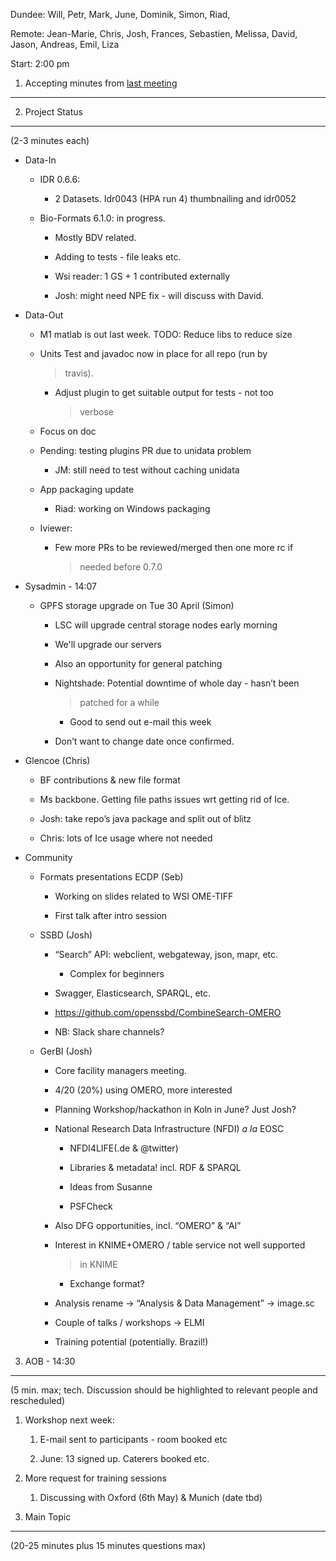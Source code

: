 Dundee: Will, Petr, Mark, June, Dominik, Simon, Riad,

Remote: Jean-Marie, Chris, Josh, Frances, Sebastien, Melissa, David,
Jason, Andreas, Emil, Liza

Start: 2:00 pm

1. Accepting minutes from [<u>last meeting</u>](https://drive.google.com/open?id=1TndXeC3wQSZVEaB5ZGpEAaPRl1QAufSI)
-------------------------------------------------------------------------------------------------------------------

2. Project Status
-----------------

(2-3 minutes each)

-   Data-In

    -   IDR 0.6.6:

        -   2 Datasets. Idr0043 (HPA run 4) thumbnailing and idr0052

    -   Bio-Formats 6.1.0: in progress.

        -   Mostly BDV related.

        -   Adding to tests - file leaks etc.

        -   Wsi reader: 1 GS + 1 contributed externally

        -   Josh: might need NPE fix - will discuss with David.

-   Data-Out

    -   M1 matlab is out last week. TODO: Reduce libs to reduce size

    -   Units Test and javadoc now in place for all repo (run by
        > travis).

        -   Adjust plugin to get suitable output for tests - not too
            > verbose

    -   Focus on doc

    -   Pending: testing plugins PR due to unidata problem

        -   JM: still need to test without caching unidata

    -   App packaging update

        -   Riad: working on Windows packaging

    -   Iviewer:

        -   Few more PRs to be reviewed/merged then one more rc if
            > needed before 0.7.0

-   Sysadmin - 14:07

    -   GPFS storage upgrade on Tue 30 April (Simon)

        -   LSC will upgrade central storage nodes early morning

        -   We'll upgrade our servers

        -   Also an opportunity for general patching

        -   Nightshade: Potential downtime of whole day - hasn’t been
            > patched for a while

            -   Good to send out e-mail this week

        -   Don’t want to change date once confirmed.

-   Glencoe (Chris)

    -   BF contributions & new file format

    -   Ms backbone. Getting file paths issues wrt getting rid of Ice.

    -   Josh: take repo’s java package and split out of blitz

    -   Chris: lots of Ice usage where not needed

-   Community

    -   Formats presentations ECDP (Seb)

        -   Working on slides related to WSI OME-TIFF

        -   First talk after intro session

    -   SSBD (Josh)

        -   “Search” API: webclient, webgateway, json, mapr, etc.

            -   Complex for beginners

        -   Swagger, Elasticsearch, SPARQL, etc.

        -   [<u>https://github.com/openssbd/CombineSearch-OMERO</u>](https://github.com/openssbd/CombineSearch-OMERO)

        -   NB: Slack share channels?

    -   GerBI (Josh)

        -   Core facility managers meeting.

        -   4/20 (20%) using OMERO, more interested

        -   Planning Workshop/hackathon in Koln in June? Just Josh?

        -   National Research Data Infrastructure (NFDI) *a la* EOSC

            -   NFDI4LIFE(.de & @twitter)

            -   Libraries & metadata! incl. RDF & SPARQL

            -   Ideas from Susanne

            -   PSFCheck

        -   Also DFG opportunities, incl. “OMERO” & “AI”

        -   Interest in KNIME+OMERO / table service not well supported
            > in KNIME

            -   Exchange format?

        -   Analysis rename → “Analysis & Data Management” → image.sc

        -   Couple of talks / workshops → ELMI

        -   Training potential (potentially. Brazil!)

3. AOB - 14:30
--------------

(5 min. max; tech. Discussion should be highlighted to relevant people
and rescheduled)

1.  Workshop next week:

    1.  E-mail sent to participants - room booked etc

    2.  June: 13 signed up. Caterers booked etc.

2.  More request for training sessions

    1.  Discussing with Oxford (6th May) & Munich (date tbd)

4. Main Topic
-------------

(20-25 minutes plus 15 minutes questions max)
